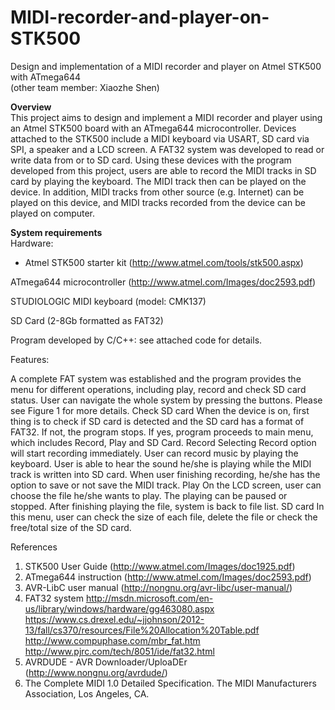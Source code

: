 # MIDI-recorder-and-player-on-STK500

Design and implementation of a MIDI recorder and player on Atmel STK500 with ATmega644  
(other team member: Xiaozhe Shen)

**Overview**  
This project aims to design and implement a MIDI recorder and player using an Atmel STK500 board with an ATmega644 microcontroller. Devices attached to the STK500 include a MIDI keyboard via USART, SD card via SPI, a speaker and a LCD screen. A FAT32 system was developed to read or write data from or to SD card. Using these devices with the program developed from this project, users are able to record the MIDI tracks in SD card by playing the keyboard. The MIDI track then can be played on the device. In addition, MIDI tracks from other source (e.g. Internet) can be played on this device, and MIDI tracks recorded from the device can be played on computer. 

**System requirements**  
Hardware:
* Atmel STK500 starter kit (http://www.atmel.com/tools/stk500.aspx)

ATmega644 microcontroller (http://www.atmel.com/Images/doc2593.pdf)

STUDIOLOGIC MIDI keyboard (model: CMK137)

SD Card (2-8Gb formatted as FAT32)

Program developed by C/C++: see attached code for details.


Features:

A complete FAT system was established and the program provides the menu for different operations, including play, record and check SD card status. User can navigate the whole system by pressing the buttons. Please see Figure 1 for more details. 
Check SD card
When the device is on, first thing is to check if SD card is detected and the SD card has a format of FAT32. If not, the program stops. If yes, program proceeds to main menu, which includes Record, Play and SD Card.
Record
Selecting Record option will start recording immediately. User can record music by playing the keyboard. User is able to hear the sound he/she is playing while the MIDI track is written into SD card. When user finishing recording, he/she has the option to save or not save the MIDI track.
Play
On the LCD screen, user can choose the file he/she wants to play. The playing can be paused or stopped. After finishing playing the file, system is back to file list.
SD card
In this menu, user can check the size of each file, delete the file or check the free/total size of the SD card.

References

1. STK500 User Guide (http://www.atmel.com/Images/doc1925.pdf)
2. ATmega644 instruction (http://www.atmel.com/Images/doc2593.pdf)
3. AVR-LibC user manual (http://nongnu.org/avr-libc/user-manual/)
4. FAT32 system
http://msdn.microsoft.com/en-us/library/windows/hardware/gg463080.aspx
https://www.cs.drexel.edu/~jjohnson/2012-13/fall/cs370/resources/File%20Allocation%20Table.pdf
http://www.compuphase.com/mbr_fat.htm
http://www.pjrc.com/tech/8051/ide/fat32.html
5. AVRDUDE - AVR Downloader/UploaDEr (http://www.nongnu.org/avrdude/)
6. The Complete MIDI 1.0 Detailed Specification. The MIDI Manufacturers Association, Los Angeles, CA.
